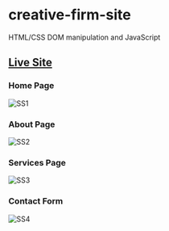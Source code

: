 # creative-firm-site
HTML/CSS DOM manipulation and JavaScript

## [Live Site](https://agency.greysonnn.dev/)

<h3>Home Page</h3>

![SS1](https://user-images.githubusercontent.com/25331809/154210173-23456bf1-17db-4007-883d-296e8216f57e.PNG)

<h3>About Page</h3>

![SS2](https://user-images.githubusercontent.com/25331809/154210648-c7dcde4d-2434-44fb-9952-0c13b58496b3.PNG)

<h3>Services Page</h3>

![SS3](https://user-images.githubusercontent.com/25331809/154210685-54ce208a-0b12-4c63-9df7-4929a0ceb4f6.PNG)


<h3>Contact Form</h3>

![SS4](https://user-images.githubusercontent.com/25331809/154210713-040dd24a-b06b-4f3b-b6fa-12e5dd07c1e9.PNG)
